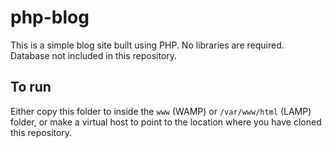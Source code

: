 # php-blog
This is a simple blog site built using PHP. No libraries are required. Database not included in this repository.

## To run
Either copy this folder to inside the `www` (WAMP) or `/var/www/html` (LAMP) folder, or make a virtual host to point to the location where you have cloned this repository.